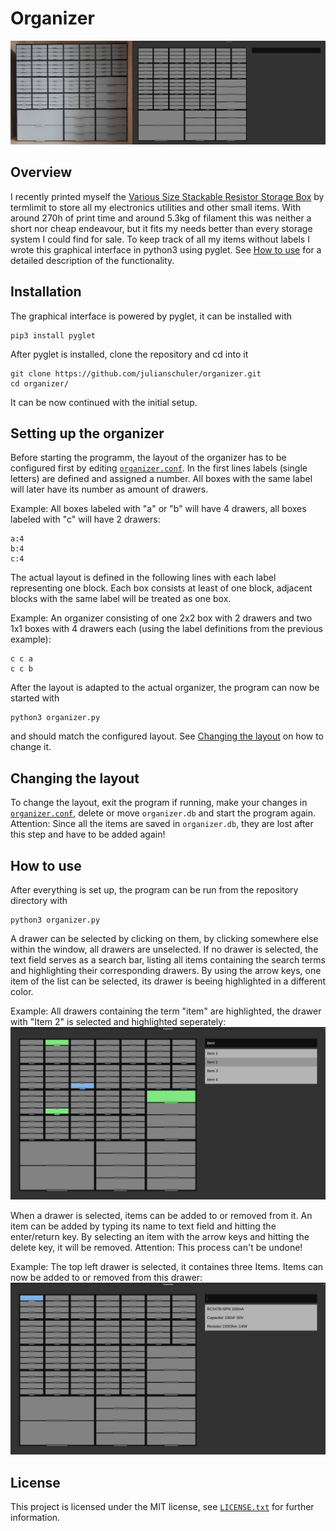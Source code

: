 # Organizer
![3D printed stackable storage box](img/example3.jpg "Actual organizer on the left, software representation on the right")


## Overview
I recently printed myself the [Various Size Stackable Resistor Storage Box](https://www.prusaprinters.org/prints/7643 "https://www.prusaprinters.org/prints/7643") by termlimit to store all my electronics utilities and other small items. With around 270h of print time and around 5.3kg of filament this was neither a short nor cheap endeavour, but it fits my needs better than every storage system I could find for sale.
To keep track of all my items without labels I wrote this graphical interface in python3 using pyglet. See [How to use](#how-to-use) for a detailed description of the functionality.


## Installation
The graphical interface is powered by pyglet, it can be installed with
```shell
pip3 install pyglet
```
After pyglet is installed, clone the repository and cd into it
```shell
git clone https://github.com/julianschuler/organizer.git
cd organizer/
```
It can be now continued with the initial setup.


## Setting up the organizer
Before starting the programm, the layout of the organizer has to be configured first by
editing [`organizer.conf`](organizer.conf).
In the first lines labels (single letters) are defined and assigned a number. All boxes with the same label will later have its number as amount of drawers.

Example: All boxes labeled with "a" or "b" will have 4 drawers, all boxes labeled with "c" will have 2 drawers:
```text
a:4
b:4
c:4
```

The actual layout is defined in the following lines with each label representing one block. Each box consists at least of one block, adjacent blocks with the same label will be treated as one box.

Example: An organizer consisting of one 2x2 box with 2 drawers and two 1x1 boxes with 4 drawers each (using the label definitions from the previous example):
```text
c c a
c c b
```

After the layout is adapted to the actual organizer, the program can now be started with
```shell
python3 organizer.py
```
and should match the configured layout. See [Changing the layout](#changing-the-layout) on how to change it.


## Changing the layout
To change the layout, exit the program if running, make your changes in [`organizer.conf`](organizer.conf), delete or move `organizer.db` and start the program again. Attention: Since all the items are saved in `organizer.db`, they are lost after this step and have to be added again!


## How to use
After everything is set up, the program can be run from the repository directory with
```shell
python3 organizer.py
```
A drawer can be selected by clicking on them, by clicking somewhere else within the window, all drawers are unselected.
If no drawer is selected, the text field serves as a search bar, listing all items containing the search terms and highlighting their corresponding drawers. By using the arrow keys, one item of the list can be selected, its drawer is beeing highlighted in a different color.

Example: All drawers containing the term "item" are highlighted, the drawer with "Item 2" is selected and highlighted seperately:
![Example for search function](img/example1.png)

When a drawer is selected, items can be added to or removed from it. An item can be added by typing its name to text field and hitting the enter/return key. By selecting an item with the arrow keys and hitting the delete key, it will be removed. Attention: This process can't be undone!

Example: The top left drawer is selected, it containes three Items. Items can now be added to or removed from this drawer:
![Example for items in a drawer](img/example2.png)


## License
This project is licensed under the MIT license, see [`LICENSE.txt`](LICENSE.txt) for further information.
